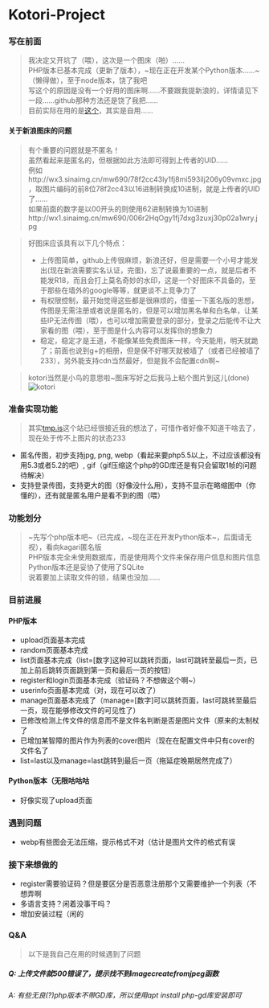 # Kotori-Project

### 写在前面

>我决定又开坑了（喂），这次是一个图床（啪）……    
>PHP版本已基本完成（更新了版本），~现在正在开发某个Python版本……~（懒得做），至于node版本，饶了我吧    
>写这个的原因是没有一个好用的图床啊……不要跟我提新浪的，详情请见下一段……github那种方法还是饶了我把……  
>目前实际在用的是[这个](http://imghost.chenhai.net/)，其实是自用……    
 
#### 关于新浪图床的问题

>有个重要的问题就是不匿名！    
>虽然看起来是匿名的，但根据如此方法即可得到上传者的UID……    
例如http://wx3.sinaimg.cn/mw690/78f2cc43ly1fj8mi593ilj206y09vmxc.jpg ，取图片编码的前8位78f2cc43以16进制转换成10进制，就是上传者的UID了……    
>如果前面的数字是以00开头的则使用62进制转换为10进制http://wx1.sinaimg.cn/mw690/006r2HqOgy1fj7dxg3zuxj30p02a1wry.jpg
  
>好图床应该具有以下几个特点：    
>* 上传图简单，github上传很麻烦，新浪还好，但是需要一个小号才能发出(现在新浪需要实名认证，完蛋)，忘了说最重要的一点，就是后者不能发R18，而且会打上莫名奇妙的水印，这是一个好图床不具备的，至于那些在墙外的google等等，就更谈不上竞争力了    
>* 有权限控制，最开始觉得这些都是很麻烦的，借鉴一下匿名版的思想，传图是无需注册或者说是匿名的，但是可以增加黑名单和白名单，让某些IP无法传图（喂），也可以增加需要登录的部分，登录之后能传不让大家看的图（喂），至于图是什么内容可以发挥你的想象力    
>* 稳定，稳定才是王道，不能像某些免费图床一样，今天能用，明天就跪了；前面也说到g+的相册，但是保不好哪天就被墙了（或者已经被墙了233），另外能支持cdn当然最好，但是我不会配置cdn啊~   
 
>kotori当然是小鸟的意思啦~图床写好之后我马上粘个图片到这儿(done)    
>![kotori](http://imghost.chenhai.net/uploads/c8f74e2c57d9abc3d6892cf08415f228.jpg)    

### 准备实现功能

>其实[tmp.is](http://tmp.is)这个站已经很接近我的想法了，可惜作者好像不知道干啥去了，现在处于传不上图片的状态233    

* 匿名传图，初步支持jpg, png, webp（看起来要php5.5以上，不过应该都没有用5.3或者5.2的吧）, gif（gif压缩这个php的GD库还是有只会留取1帧的问题待解决）
* 支持登录传图，支持更大的图（好像没什么用），支持不显示在略缩图中（你懂的），还有就是匿名用户是看不到的图（喂）

### 功能划分

>~先写个php版本吧~（已完成，~现在正在开发Python版本~，后面请无视），看向kagari匿名版    
>PHP版本完全未使用数据库，而是使用两个文件来保存用户信息和图片信息      
>Python版本还是妥协了使用了SQLite      
>说着要加上读取文件的锁，结果也没加……    


### 目前进展

#### PHP版本

* upload页面基本完成
* random页面基本完成
* list页面基本完成（list=[数字]这种可以跳转页面，last可跳转至最后一页，已加上前后跳转页面跳到第一页和最后一页的按钮）    
* register和login页面基本完成（验证码？不想做这个啊~）
* userinfo页面基本完成（对，现在可以改了）
* manage页面基本完成了（manage=[数字]可以跳转页面，last可跳转至最后一页，现在能够修改文件的可见性了）
* 已修改检测上传文件的信息而不是文件名判断是否是图片文件（原来的太制杖了  
* 已增加某智障的图片作为列表的cover图片（现在在配置文件中只有cover的文件名了    
* list=last以及manage=last跳转到最后一页（拖延症晚期居然完成了）    

#### Python版本（无限咕咕咕

* 好像实现了upload页面

### 遇到问题

* webp有些图会无法压缩，提示格式不对（估计是图片文件的格式有误

### 接下来想做的

* register需要验证码？但是要区分是否恶意注册那个又需要维护一个列表（不想弄啊
* 多语言支持？闲着没事干吗？    
* 增加安装过程（闲的     

### Q&A

> 以下是我自己在用的时候遇到了问题

##### Q: 上传文件就500错误了，提示找不到imagecreatefromjpeg函数
###### A: 有些无良(?)php版本不带GD库，所以使用apt install php-gd库安装即可
